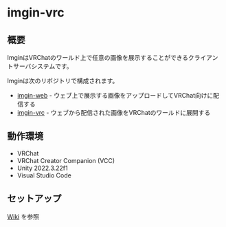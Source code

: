# imgin-vrc

## 概要

ImginはVRChatのワールド上で任意の画像を展示することができるクライアントサーバシステムです。

Imginは次のリポジトリで構成されます。

* [imgin-web](https://github.com/halmakey/imgin-web) - ウェブ上で展示する画像をアップロードしてVRChat向けに配信する
* [imgin-vrc](https://github.com/halmakey/imgin-vrc) - ウェブから配信された画像をVRChatのワールドに展開する

## 動作環境

* VRChat
* VRChat Creator Companion (VCC)
* Unity 2022.3.22f1
* Visual Studio Code

## セットアップ

[Wiki](https://github.com/halmakey/imgin-vrc/wiki) を参照
